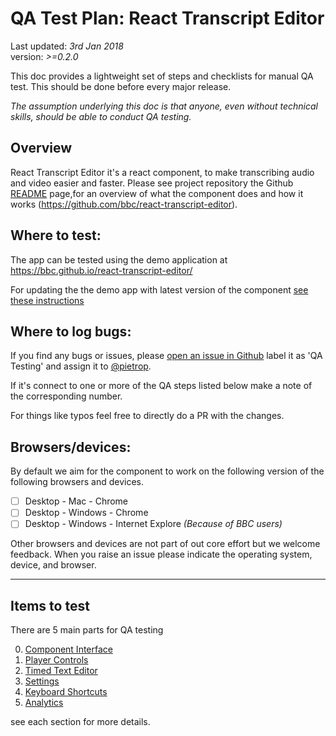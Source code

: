 # QA Test Plan: React Transcript Editor

Last updated: _3rd Jan 2018_     
version: _>=0.2.0_

This doc provides a lightweight set of steps and checklists for manual QA test. This should be done before every major release.

_The assumption underlying this doc is that anyone, even without technical skills, should be able to conduct QA testing._

## Overview
React Transcript Editor it's a react component, to make transcribing audio and video easier and faster. Please see project repository the Github [README](https://github.com/bbc/react-transcript-editor/blob/master/README.md) page,for an overview of what the component does and how it works (https://github.com/bbc/react-transcript-editor). 

<!-- Here is a video demo of the  main use case: https://youtu.be/4z143-nJlzs.  -->

## Where to test:
<!-- _URL of where testing should be performed (staging, sandbox)_ -->

The app can be tested using the demo application at 
https://bbc.github.io/react-transcript-editor/

For updating the the demo app with latest version of the component [see these instructions](https://github.com/bbc/react-transcript-editor#build---demo)

## Where to log bugs: 
<!-- _Provide link to Fogbugz, Github, Trello, etc. Also include to whom the bugs should be assigned (if applicable)._ -->

If you find any bugs or issues, please [open an issue in Github](https://github.com/bbc/react-transcript-editor/issues/new?template=bug_report.md) label it as 'QA Testing' and assign it to [@pietrop](https://github.com/pietrop).

If it's connect to one or more of the QA steps listed below make a note of the corresponding number.

For things like typos feel free to directly do a PR with the changes.

## Browsers/devices: 
By default we aim for the component to work on the following version of the following browsers and devices.

- [ ] Desktop - Mac - Chrome
- [ ] Desktop - Windows - Chrome
- [ ] Desktop - Windows - Internet Explore _(Because of BBC users)_

Other browsers and devices are not part of out core effort but we welcome feedback.
When you raise an issue please indicate the operating system, device, and browser.

---

## Items to test

There are 5 main parts for QA testing

0. [Component Interface](0-component-interface.md)
1. [Player Controls](1-player-controls.md)
2. [Timed Text Editor](2-timed-text-editor.md) 
3. [Settings](3-settings.md)
4. [Keyboard Shortcuts](4-keyboard-shortcuts.md)
5. [Analytics](5-analytics.md)

 see each section for more details.
